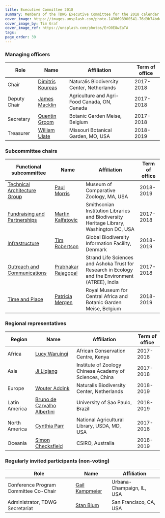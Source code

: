 ```yaml
---
title: Executive Committee 2018
summary: Members of the TDWG Executive Committee for the 2018 calendar year.
cover_image: https://images.unsplash.com/photo-1490698900541-76d9b74bdcac
cover_image_by: Tim Graf
cover_image_ref: https://unsplash.com/photos/ErO0E8wZaTA
tags: 
page_order: 30
---
```


### Managing officers

Role | Name | Affiliation | Term of office
--- | --- | --- | ---
Chair | [Dimitris Koureas](mailto:dimitris.koureas@naturalis.nl) | Naturalis Biodiversity Center, Netherlands | 2017-2018
Deputy Chair | [James Macklin](mailto:james.macklin@agr.gc.ca) | Agriculture and Agri-Food Canada, ON, Canada | 2017-2018
Secretary | [Quentin Groom](mailto:secretary@tdwg.org) | Botanic Garden Meise, Belgium | 2017-2018
Treasurer | [William Ulate](mailto:treasurer@tdwg.org) | Missouri Botanical Garden, MO, USA | 2018-2019

### Subcommittee chairs

Functional subcommittee | Name | Affiliation | Term of office
--- | --- | --- | ---
[Technical Architecture Group]({filename}../../committees/tag/index.md) | [Paul Morris](mailto:mole@morris.net) | Museum of Comparative Zoology, MA, USA | 2018-2019
[Fundraising and Partnerships]({filename}../../committees/fundraising/index.md) | [Martin Kalfatovic](mailto:martin.kalfatovic@gmail.com) | Smithsonian Institution Libraries and Biodiversity Heritage Library, Washington DC, USA | 2017-2018
[Infrastructure]({filename}../../committees/infrastructure/index.md) | [Tim Robertson](mailto:trobertson@gbif.org) | Global Biodiversity Information Facility, Denmark | 2018-2019
[Outreach and Communications]({filename}../../committees/outreach/index.md) | [Prabhakar Rajagopal](mailto:prabha.prabhakar@gmail.com) | Strand Life Sciences and Ashoka Trust for Research in Ecology and the Environment (ATREE), India | 2017-2018
[Time and Place]({filename}../../committees/tardis/index.md) | [Patricia Mergen](mailto:mergen.patricia@gmail.com) | Royal Museum for Central Africa and Botanic Garden Meise, Belgium | 2018-2019

### Regional representatives

Region | Name | Affiliation | Term of office
--- | --- | --- | ---
Africa | [Lucy Waruingi](mailto:lucy.waruingi@acc.or.ke) | African Conservation Centre, Kenya | 2017-2018
Asia | [Ji Liqiang](mailto:ji@ioz.dot.cn) | Institute of Zoology Chinese Academy of Sciences, China | 2017-2018
Europe | [Wouter Addink](mailto:wouter.addink@naturalis.nl) | Naturalis Biodiversity Center, Netherlands | 2018-2019
Latin America | [Bruno de Carvalho Albertini](mailto:balbertini@gmail.com) | University of Sao Paulo, Brazil | 2018-2019
North America | [Cynthia Parr](mailto:cynthia.parr@ars.usda.gov) | National Agricultural Library, USDA, MD, USA | 2017-2018
Oceania | [Simon Checksfield](mailto:simon.checksfield@csiro.au) | CSIRO, Australia | 2018-2019

### Regularly invited participants (non-voting)

Role | Name | Affiliation
--- | --- | ---
Conference Program Committee Co-Chair | [Gail Kampmeier](mailto:gkamp@illinois.edu) | Urbana-Champaign, IL, USA
Administrator, TDWG Secretariat | [Stan Blum](mailto:stanblum@gmail.com) | San Francisco, CA, USA

